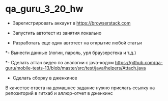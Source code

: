 # qa_guru_3_20_hw

- Зарегистрировать аккаунт в https://browserstack.com

- Запустить автотест из занятия локально

- Разработать еще один автотест на открытие любой статьи

*- Вынести данные (логин, пароль, урл браузерстека и т.д.)

*- Сделать аттач видео по аналогии с java-кодом https://github.com/qa-guru/mobile-tests-13/blob/master/src/test/java/helpers/Attach.java

- Сделать сборку в дженкинсе

В качестве ответа на домашнее задание нужно прислать ссылку на репозиторий в гитхаб и аллюр-отчет в дженкинс